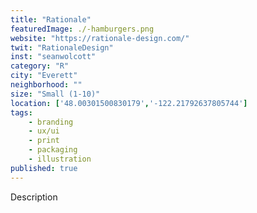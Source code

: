 ```yaml
---
title: "Rationale"
featuredImage: ./-hamburgers.png
website: "https://rationale-design.com/"
twit: "RationaleDesign"
inst: "seanwolcott"
category: "R"
city: "Everett"
neighborhood: ""
size: "Small (1-10)"
location: ['48.00301500830179','-122.21792637805744']
tags:
    - branding
    - ux/ui
    - print
    - packaging
    - illustration
published: true
---
```


Description
